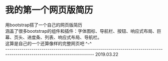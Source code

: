 # 我的第一个网页版简历
用bootstrap搭了一个自己的网页版简历<br>
涵盖了很多bootstrap的组件和插件：字体图标、导航栏、按钮、响应式布局、巨幕、页头、进度条、列表、响应式布局、导航栏。<br>
这算是自己的一个还算像样的完整网页吧 ^-^<br>
--------------------------------------------------------------------------------------------------------------------------  2019.03.22
